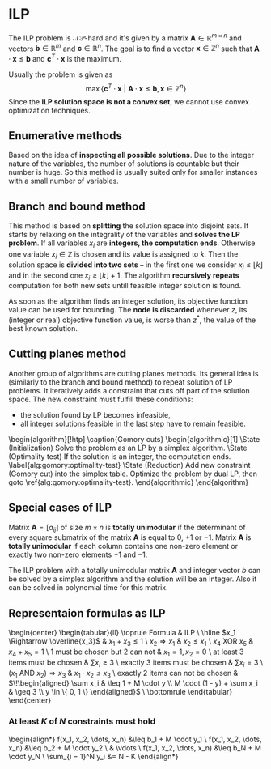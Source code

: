 # ILP

The ILP problem is $\mathcal{NP}$-hard and it's given by a matrix $\mathbf{A} \in \mathbb{R}^{m \times n}$ and vectors $\mathbf{b} \in \mathbb{R}^m$ and $\mathbf{c} \in \mathbb{R}^n$. The goal is to find a vector $\mathbf{x} \in \mathbb{Z}^n$ such that $\mathbf{A} \cdot \mathbf{x} \leq \mathbf{b}$ and $\mathbf{c}^T \cdot \mathbf{x}$ is the maximum.

Usually the problem is given as
$$\max \left\{ \mathbf{c}^T \cdot \mathbf{x} \ | \ \mathbf{A} \cdot \mathbf{x} \leq \mathbf{b}, \mathbf{x} \in \mathbb{Z}^n \right\}$$
Since the **ILP solution space is not a convex set**, we cannot use convex optimization techniques.

## Enumerative methods

Based on the idea of **inspecting all possible solutions**. Due to the integer nature of the variables, the number of solutions is countable but their number is huge. So this method is usually suited only for smaller instances with a small number of variables.

## Branch and bound method

This method is based on **splitting** the solution space into disjoint sets. It starts by relaxing on the integrality of the variables and **solves the LP problem**. If all variables $x_i$ are **integers, the computation ends**. Otherwise one variable $x_i \in \mathbb{Z}$ is chosen and its value is assigned to $k$. Then the solution space is **divided into two sets** – in the first one we consider $x_i \leq \lfloor k \rfloor$ and in the second one $x_i \geq \lfloor k \rfloor + 1$. The algorithm **recursively repeats** computation for both new sets untill feasible integer solution is found.

As soon as the algorithm finds an integer solution, its objective function value can be used for bounding. The **node is discarded** whenever *z*, its (integer or real) objective function value, is worse than $z^*$, the value of the best known solution.

## Cutting planes method

Another group of algorithms are cutting planes methods. Its general idea is (similarly to the branch and bound method) to repeat solution of LP problems. It iteratively adds a constraint that cuts off part of the solution space. The new constraint must fulfill these conditions:

* the solution found by LP becomes infeasible,
* all integer solutions feasible in the last step have to remain feasible.

\begin{algorithm}[!htp]
\caption{Gomory cuts}
\begin{algorithmic}[1]
\State (Initialization) Solve the problem as an LP by a simplex algorithm.
\State (Optimality test) If the solution is an integer, the computation ends. \label{alg:gomory:optimality-test}
\State (Reduction) Add new constraint (Gomory cut) into the simplex table. Optimize the problem by dual LP, then goto \ref{alg:gomory:optimality-test}.
\end{algorithmic}
\end{algorithm}

## Special cases of ILP

Matrix $\mathbf{A} = [a_{ij}]$ of size $m \times n$ is **totally unimodular** if the determinant of every square submatrix of the matrix $\mathbf{A}$ is equal to $0$, $+1$ or $-1$. Matrix $\mathbf{A}$ is **totally unimodular** if each column contains one non-zero element or exactly two non-zero elements $+1$ and $-1$.

The ILP problem with a totally unimodular matrix $\mathbf{A}$ and integer vector $b$ can be solved by a simplex algorithm and the solution will be an integer. Also it can be solved in polynomial time for this matrix.

## Representaion formulas as ILP

\begin{center}
\begin{tabular}{ll}
\toprule
Formula & ILP \\ \hline
$x_1 \Rightarrow \overline{x_3}$ & $x_1 + x_3 \leq 1$ \\
$x_2 \Rightarrow x_1$ & $x_2 \leq x_1$ \\
$x_4 \text{ XOR } x_5$ & $x_4 + x_5 = 1$ \\
1 must be chosen but 2 can not & $x_1 = 1, x_2 = 0$ \\
at least 3 items must be chosen & $\sum x_i \geq 3$ \\
exactly 3 items must be chosen & $\sum x_i = 3$ \\
$(x_1 \text{ AND } x_2) \Rightarrow x_3$ & $x_1 \cdot x_2 \leq x_3$ \\
exactly 2 items can not be chosen & $\!\begin{aligned}
                                                \sum x_i & \leq 1 + M \cdot y \\
                                                M \cdot (1 - y) + \sum x_i & \geq 3 \\
                                                y \in \{ 0, 1 \}
                                                \end{aligned}$ \\
\bottomrule
\end{tabular}
\end{center}

### At least $K$ of $N$ constraints must hold

\begin{align*}
f(x_1, x_2, \dots, x_n) &\leq b_1 + M \cdot y_1 \\
f(x_1, x_2, \dots, x_n) &\leq b_2 + M \cdot y_2 \\
& \vdots \\
f(x_1, x_2, \dots, x_n) &\leq b_N + M \cdot y_N \\
\sum_{i = 1}^N y_i &= N - K
\end{align*}
